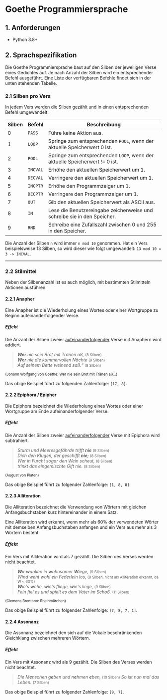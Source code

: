 # Goethe Programmiersprache



## 1. Anforderungen

- Python  3.8+
## 2. Sprachspezifikation

Die Goethe Programmiersprache baut auf den Silben der jeweiligen Verse eines Gedichtes auf. Je nach Anzahl der Silben wird ein entsprechender Befehl ausgeführt. Eine Liste der verfügbaren Befehle findet sich in der unten stehenden Tabelle.

### 2.1 Silben pro Vers

In jedem Vers werden die Silben gezählt und in einen entsprechenden Befehl umgewandelt:

| Silben | Befehl   | Beschreibung                                                 |
| ------ | -------- | ------------------------------------------------------------ |
| 0      | `PASS`   | Führe keine Aktion aus.                                      |
| 1      | `LOOP`   | Springe zum entsprechenden `POOL`, wenn der aktuelle Speicherwert 0 ist. |
| 2      | `POOL`   | Springe zum entsprechenden `LOOP`, wenn der aktuelle Speicherwert != 0 ist. |
| 3      | `INCVAL` | Erhöhe den aktuellen Speicherwert um 1.                      |
| 4      | `DECVAL` | Verringere den aktuellen Speicherwert um 1.                  |
| 5      | `INCPTR` | Erhöhe den Programmzeiger um 1.                              |
| 6      | `DECPTR` | Verringere den Programmzeiger um 1.                          |
| 7      | `OUT`    | Gib den aktuellen Speicherwert als ASCII aus.                |
| 8      | `IN`     | Lese die Benutzereingabe zeichenweise und schreibe sie in den Speicher. |
| 9      | `RND`    | Schreibe eine Zufallszahl zwischen 0 und 255 in den Speicher. |

Die Anzahl der Silben `n` wird immer `n mod 10` genommen. Hat ein Vers beispielsweise 13 Silben, so wird dieser wie folgt umgewandelt: `13 mod 10 = 3 -> INCVAL`.

___

### 2.2 Stilmittel

Neben der Silbenanzahl ist es auch möglich, mit bestimmten Stilmitteln Aktionen ausführen.

#### 2.2.1 Anapher

Eine Anapher ist die Wiederholung eines Wortes oder einer Wortgruppe zu Beginn aufeinanderfolgender Verse.

##### Effekt

Die Anzahl der Silben zweier <u>aufeinanderfolgender</u> Verse mit Anaphern wird addiert.

> _**Wer** nie sein Brot mit Tränen aß,_ <small>(8 Silben)</small><br>
> _**Wer** nie die kummervollen Nächte_ <small>(9 Silben)</small><br>_Auf seinem Bette weinend saß.“_ <small>(8 Silben)</small>

<sub>(Johann Wolfgang von Goethe: Wer nie sein Brot mit Tränen aß...)</sub>



Das obige Beispiel führt zu folgenden Zahlenfolge: `[17, 8]`.

#### 2.2.2 Epiphora / Epipher 

Die Epiphora bezeichnet die Wiederholung eines Wortes oder einer Wortgruppe am Ende aufeinanderfolgender Verse.

##### Effekt

Die Anzahl der Silben zweier <u>aufeinanderfolgender</u> Verse mit Epiphora wird subtrahiert.

> _Sturm und Meeresgefährde trifft **nie**_ <small>(9 Silben)</small><br>
> _Dich den Klugen, der geschifft **nie**;_ <small>(8 Silben)</small><br>
> _Wer in Furcht sogar den Wein scheut,_ <small>(8 Silben)</small><br>_trinkt das eingemischte Gift nie._ <small>(8 Silben)</small>

<sub>(August von Platen)</sub>



Das obige Beispiel führt zu folgender Zahlenfolge: `[1, 8, 8]`.

#### 2.2.3 Alliteration

Die Alliteration bezeichnet die Verwendung von Wörtern mit gleichen Anfangsbuchstaben kurz hintereinander in einem Satz.

Eine Alliteration wird erkannt, wenn mehr als 60% der verwendeten Wörter mit demselben Anfangsbuchstaben anfangen und ein Vers aus mehr als 3 Wörtern besteht.

##### Effekt

Ein Vers mit Alliteration wird als 7 gezählt. Die Silben des Verses werden nicht beachtet.

> _**W**ir **w**anken in **w**ohnsamer **W**iege,_ <small>(9 Silben)</small><br>
> _Wind weht wohl ein Federlein los,_ <small>(8 Silben, nicht als Alliteration erkannt, da W < 60%)</small><br>
> _**W**ie's **w**ehe, **w**ie's fliege, **w**ie's liege,_ <small>(9 Silben)</small><br>
> _Fein fiel es und spielt es dem Vater im Schoß._ <small>(11 Silben)</small>

<sub>(Clemens Brentano: Rheinmärchen)</sub>



Das obige Beispiel führt zu folgender Zahlenfolge: `[7, 8, 7, 1]`.

#### 2.2.4 Assonanz

Die Assonanz bezeichnet den sich auf die Vokale beschränkenden Gleichklang zwischen mehreren Wörtern.

##### Effekt

Ein Vers mit Assonanz wird als 9 gezählt. Die Silben des Verses werden nicht beachtet.

> _Die M**e**nschen g**e**ben und n**e**hmen **e**ben,_ <small>(10 Silben)</small>
> _So ist nun mal das Leben._ <small>(7 Silben)</small>



Das obige Beispiel führt zu folgender Zahlenfolge: `[9, 7]`.
